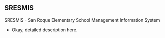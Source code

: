 ## SRESMIS

SRESMIS - San Roque Elementary School Management Information System

- Okay, detailed description here.
